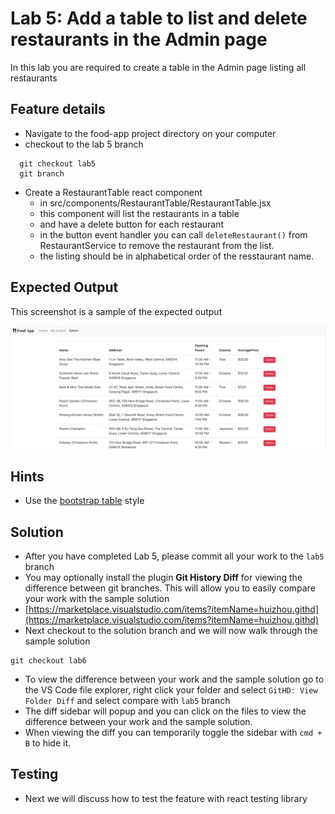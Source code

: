 # Lab 5: Add a table to list and delete restaurants in the Admin page

In this lab you are required to create a table in the Admin page listing all restaurants

## Feature details

* Navigate to the food-app project directory on your computer
* checkout to the lab 5 branch

```text
  git checkout lab5
  git branch
```

* Create a RestaurantTable react component
  * in src/components/RestaurantTable/RestaurantTable.jsx
  * this component will list the restaurants in a table
  * and have a delete button for each restaurant
  * in the button event handler you can call `deleteRestaurant()` from RestaurantService to remove the restaurant from the list.
  * the listing should be in alphabetical order of the resstaurant name.

## Expected Output

This screenshot is a sample of the expected output

![Restaurant table in the admin page](../../../.gitbook/assets/lab5-output-1%20%281%29.png)

## Hints

* Use the [bootstrap table](https://getbootstrap.com/docs/4.1/content/tables/#examples) style

## Solution

* After you have completed Lab 5, please commit all your work to the `lab5` branch
* You may optionally install the plugin **Git History Diff** for viewing the difference between git branches. This will allow you to easily compare your work with the sample solution
* [https://marketplace.visualstudio.com/items?itemName=huizhou.githd](https://marketplace.visualstudio.com/items?itemName=huizhou.githd)
* Next checkout to the solution branch and we will now walk through the sample solution

```text
git checkout lab6
```

* To view the difference between your work and the sample solution go to the VS Code file explorer, right click your folder and select `GitHD: View Folder Diff` and select compare with `lab5` branch
* The diff sidebar will popup and you can click on the files to view the difference between your work and the sample solution.
* When viewing the diff you can temporarily toggle the sidebar with `cmd + B` to hide it.

## Testing

* Next we will discuss how to test the feature with react testing library

